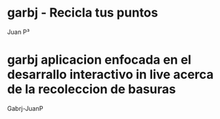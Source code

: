 # garbj - Recicla tus puntos
Juan P³
# garbj aplicacion enfocada en el desarrallo interactivo in live acerca de la recoleccion de basuras
Gabrj-JuanP
